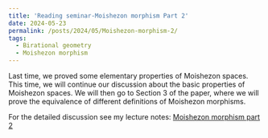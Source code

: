 ```yaml
---
title: 'Reading seminar-Moishezon morphism Part 2'
date: 2024-05-23
permalink: /posts/2024/05/Moishezon-morphism-2/
tags:
  - Birational geometry
  - Moishezon morphism
---
```


Last time, we proved some elementary properties of Moishezon spaces. This time, we will continue our discussion about the basic properties of Moishezon spaces. We will then go to Section 3 of the paper, where we will prove the equivalence of different definitions of Moishezon morphisms.


For the detailed discussion see my lecture notes: [Moishezon morphism part 2](https://yilimath.github.io/files/Moishezon/Moishezon-morphism2.pdf)
